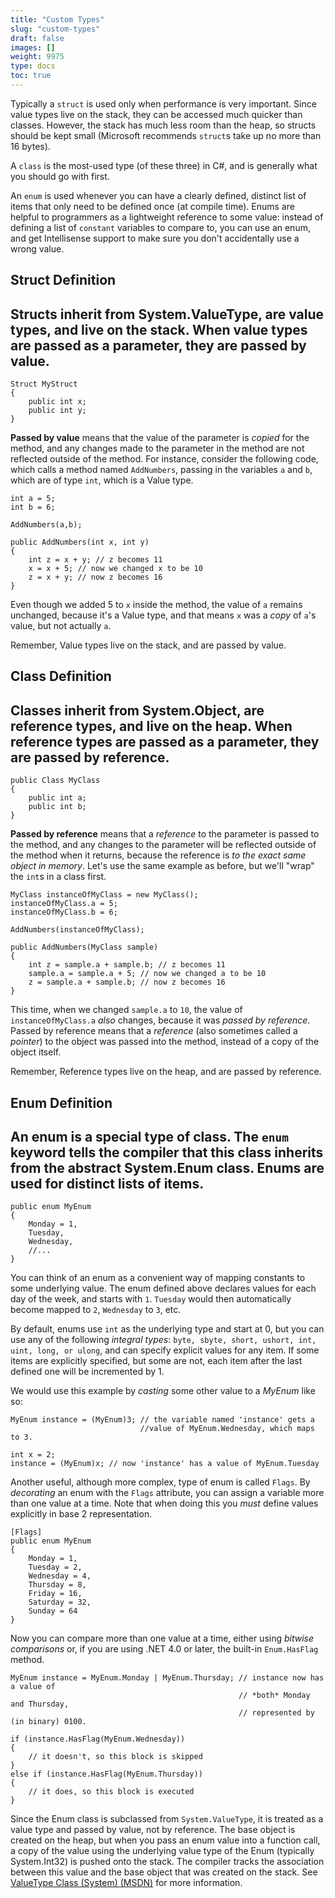 ```yaml
---
title: "Custom Types"
slug: "custom-types"
draft: false
images: []
weight: 9975
type: docs
toc: true
---
```


Typically a `struct` is used only when performance is very important. Since value types live on the stack, they can be accessed much quicker than classes. However, the stack has much less room than the heap, so structs should be kept small (Microsoft recommends `struct`s take up no more than 16 bytes). 

A `class` is the most-used type (of these three) in C#, and is generally what you should go with first. 

An `enum` is used whenever you can have a clearly defined, distinct list of items that only need to be defined once (at compile time). Enums are helpful to programmers as a lightweight reference to some value: instead of defining a list of `constant` variables to compare to, you can use an enum, and get Intellisense support to make sure you don't accidentally use a wrong value. 

## Struct Definition
Structs inherit from System.ValueType, are value types, and live on the stack. When value types are passed as a parameter, they are passed by value.
------------------------------------------------------------------------

    Struct MyStruct
    {
        public int x;
        public int y;
    }

**Passed by value** means that the value of the parameter is *copied* for the method, and any changes made to the parameter in the method are not reflected outside of the method. For instance, consider the following code, which calls a method named `AddNumbers`, passing in the variables `a` and `b`, which are of type `int`, which is a Value type. 

    int a = 5;
    int b = 6;
    
    AddNumbers(a,b);

    public AddNumbers(int x, int y)
    {
        int z = x + y; // z becomes 11
        x = x + 5; // now we changed x to be 10
        z = x + y; // now z becomes 16
    } 

Even though we added 5 to `x` inside the method, the value of `a` remains unchanged, because it's a Value type, and that means `x` was a *copy* of `a`'s value, but not actually `a`. 

Remember, Value types live on the stack, and are passed by value. 

    

## Class Definition
Classes inherit from System.Object, are reference types, and live on the heap. When reference types are passed as a parameter, they are passed by reference.
------------------------------------------------------------------------


    public Class MyClass
    {
        public int a;
        public int b;
    }

**Passed by reference** means that a *reference* to the parameter is passed to the method, and any changes to the parameter will be reflected outside of the method when it returns, because the reference is *to the exact same object in memory*. Let's use the same example as before, but we'll "wrap" the `int`s in a class first. 

    MyClass instanceOfMyClass = new MyClass();
    instanceOfMyClass.a = 5;
    instanceOfMyClass.b = 6;
    
    AddNumbers(instanceOfMyClass);
    
    public AddNumbers(MyClass sample)
    {
        int z = sample.a + sample.b; // z becomes 11
        sample.a = sample.a + 5; // now we changed a to be 10
        z = sample.a + sample.b; // now z becomes 16
    } 

This time, when we changed `sample.a` to `10`, the value of `instanceOfMyClass.a` *also* changes, because it was *passed by reference*. Passed by reference means that a *reference* (also sometimes called a *pointer*) to the object was passed into the method, instead of a copy of the object itself. 

Remember, Reference types live on the heap, and are passed by reference. 

## Enum Definition
An enum is a special type of class. The `enum` keyword tells the compiler that this class inherits from the abstract System.Enum class. Enums are used for distinct lists of items.
------------------------------------------------------------------------

    
    public enum MyEnum
    {
        Monday = 1,
        Tuesday,
        Wednesday,
        //...
    }

You can think of an enum as a convenient way of mapping constants to some underlying value. The enum defined above declares values for each day of the week, and starts with `1`. `Tuesday` would then automatically become mapped to `2`, `Wednesday` to `3`, etc.  

By default, enums use `int` as the underlying type and start at 0, but you can use any of the following *integral types*: `byte, sbyte, short, ushort, int, uint, long, or ulong`, and can specify explicit values for any item. If some items are explicitly specified, but some are not, each item after the last defined one will be incremented by 1. 

We would use this example by *casting* some other value to a *MyEnum* like so: 

    MyEnum instance = (MyEnum)3; // the variable named 'instance' gets a 
                                 //value of MyEnum.Wednesday, which maps to 3.

    int x = 2;
    instance = (MyEnum)x; // now 'instance' has a value of MyEnum.Tuesday

Another useful, although more complex, type of enum is called `Flags`. By *decorating* an enum with the `Flags` attribute, you can assign a variable more than one value at a time. Note that when doing this you *must* define values explicitly in base 2 representation. 

    [Flags]
    public enum MyEnum
    {
        Monday = 1,
        Tuesday = 2,
        Wednesday = 4,
        Thursday = 8,
        Friday = 16,
        Saturday = 32, 
        Sunday = 64
    }

Now you can compare more than one value at a time, either using *bitwise comparisons* or, if you are using .NET 4.0 or later, the built-in `Enum.HasFlag` method. 

    MyEnum instance = MyEnum.Monday | MyEnum.Thursday; // instance now has a value of
                                                       // *both* Monday and Thursday,
                                                       // represented by (in binary) 0100. 

    if (instance.HasFlag(MyEnum.Wednesday))
    {
        // it doesn't, so this block is skipped
    }
    else if (instance.HasFlag(MyEnum.Thursday))
    {
        // it does, so this block is executed
    }



Since the Enum class is subclassed from `System.ValueType`, it is treated as a value type and passed by value, not by reference. The base object is created on the heap, but when you pass an enum value into a function call, a copy of the value using the underlying value type of the Enum (typically System.Int32) is pushed onto the stack. The compiler tracks the association between this value and the base object that was created on the stack. See [ValueType Class (System) (MSDN)][1] for more information.


  [1]: https://msdn.microsoft.com/en-us/library/system.valuetype(v=vs.110).aspx

